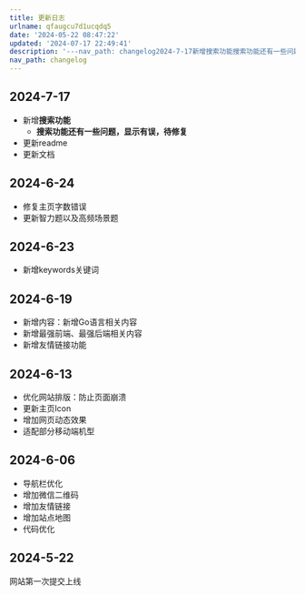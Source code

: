 ```yaml
---
title: 更新日志
urlname: qfaugcu7d1ucqdq5
date: '2024-05-22 08:47:22'
updated: '2024-07-17 22:49:41'
description: '---nav_path: changelog2024-7-17新增搜索功能搜索功能还有一些问题，显示有误，待修复更新readme更新文档2024-6-24修复主页字数错误更新智力题以及高频场景题2024-6-23新增keywords关键词2024-6-19新增内容：新增Go语言相关内容新增最强...'
nav_path: changelog
---
```

## 2024-7-17

- 新增**搜索功能**
   - **搜索功能还有一些问题，显示有误，待修复**
- 更新readme
- 更新文档
## 2024-6-24

- 修复主页字数错误
- 更新智力题以及高频场景题
## 2024-6-23

- 新增keywords关键词
## 2024-6-19

- 新增内容：新增Go语言相关内容
- 新增最强前端、最强后端相关内容
- 新增友情链接功能
## 2024-6-13

- 优化网站排版：防止页面崩溃
- 更新主页Icon
- 增加网页动态效果
- 适配部分移动端机型

## 2024-6-06

- 导航栏优化
- 增加微信二维码
- 增加友情链接
- 增加站点地图
- 代码优化
## 2024-5-22
网站第一次提交上线
